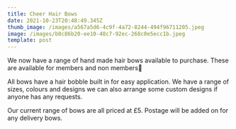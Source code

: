 ```yaml
---
title: Cheer Hair Bows
date: 2021-10-23T20:48:49.345Z
thumb_image: /images/a567a5d6-4c9f-4a72-8244-494f96711205.jpeg
image: /images/b0c86b20-ee10-48c7-92ec-268c0e5ecc1b.jpeg
template: post
---
```

We now have a range of hand made hair bows available to purchase. These are available for members and non members🎀

All bows have a hair bobble built in for easy application. We have a range of sizes, colours and designs we can also arrange some custom designs if anyone has any requests. 

Our current range of bows are all priced at £5. Postage will be added on for any delivery bows.